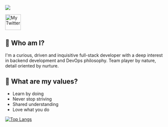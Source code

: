 ![](/home/elviraramirez/Sandbox/elvirarp92/img/profile-banner.png)

<img src="https://unpkg.com/simple-icons@v3/icons/twitter.svg" alt="My Twitter" width="50" height="50">


## 👋 Who am I?

I'm a curious, driven and inquisitive full-stack developer with a deep interest in backend development and DevOps philosophy. Team player by nature, detail oriented by nurture. 

## 🙌 What are my values?

* Learn by doing
* Never stop striving
* Shared understanding
* Love what you do

[![Top Langs](https://github-readme-stats.vercel.app/api/top-langs/?username=ElviraRP92)](https://github.com/ElviraRP92/github-readme-stats)